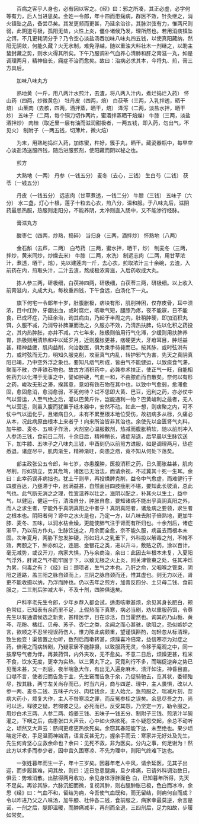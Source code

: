 <!-- { "loadSidebar": true } -->
　　百病之客乎人身也，必有因以客之。《经》曰：邪之所凑，其正必虚，必字何等有力，后人当进思矣。金姓一令郎，年十四而患痫病，群医不效，针灸继之，消火镇坠之品，备尝尽矣。其发更频而更甚，乃延余治诊，其脉洪弦有力，惟两尺则弱，此阴道亏极，孤阳无敛，火性上炎，僵仆诸候乃发，理所然也。若用消痰镇坠之饵，不几更耗阴分乎？乃令空心淡盐汤吞加味八味丸四五钱，以使真阳藏纳，然阳无阴敛，何能久藏？火无水制，难免浮越，随以重浊大料壮木一剂继之，以助主蛰封藏之势，则水火得其所矣。下午乃服调补气血养心清肺和肝之膏滋一丸，如是调理两月，精神倍长，痫症不治而愈矣。故曰：治病必求其本，今将丸、煎，膏三方具后。

　　加味八味丸方

　　熟地黄（一斤，用八两汁水煎汁，去渣，将八两入汁内，煮烂捣烂入药） 怀山药（四两，炒微黄色） 牡丹皮（四两，焙） 白茯苓（三两，入乳拌透，晒干焙） 山茱肉（去核，四两，酒拌蒸，晒干，焙） 泽泻（二两，淡盐水拌，晒干炒） 五味子（二两，每个铜刀切作两片，蜜酒拌蒸晒干焙燥） 牛膝（三两，淡盐酒拌炒） 肉桂（取近里一层有油而滋润甜极者，一两五钱，即入药，勿出气，不见火） 制附子（一两五钱，切薄片，微火焙）

　　为末，用熟地捣烂入药，加炼蜜，杵好，簇手丸，晒干。藏瓷器瓶中，每早空心淡盐汤送服四钱，随后进服煎剂，使阳藏而阴以秘之也。

　　煎方

　　大熟地（一两） 丹参（一钱五分） 麦冬（去心，三钱） 生白芍（二钱） 茯苓（一钱五分）

　　丹皮（一钱五分） 远志肉（甘草煮透，一钱二分） 牛膝（三钱） 五味子（六分） 水二盏，灯心十根，莲子十粒去心衣，煎八分，温和服。于八味丸后，滋阴药最忌热服，热服则走阳分，不能养阴，太冷则直入肠中，又不能渗行经脉。

　　膏滋丸方

　　酸枣仁（四两，炒熟，捣碎） 当归身（三两，酒拌炒） 怀熟地（八两）

　　金石斛（去芦，二两） 白芍药（三两，蜜水拌，晒干，炒） 制麦冬（三两，拌炒，黄米同炒，炒燥去米） 牛膝（二两，水洗） 制远志肉（二两，用甘草浓汁，煮透，晒干，焙），先以建莲肉一斤，去心衣，煎取浓汁三十余碗，去渣，入前药在内，煎取头汁，二汁去渣，熬成极浓膏滋，入后药收成大丸。

　　拣人参三两，研极细，白茯神四两，研极细，白茯苓三两，研极细。以上收入前膏滋内，丸成大丸，每枚重四钱，下午食远，白汤化下一丸。

　　旗下何宅一令郎年十岁，肚腹胀极，痞块有形，肌削神困，仅存皮骨，耳中溃浓，目中红肿，牙龈出血，或时腐烂，咳嗽气短，腿膝乃疼，夜不能寐，日不能食，已成坏症，乃延余治，询其病由，乃起于半周之内，肚稍肿硬，即加消积丸饵，久服不减，乃消导补脾兼而治之，久服亦不效，乃清热扶脾，佐以化积之药投之，其内热肿胀，亦并不减，六七年来，胀极则倍用行气化滞，少缓则用扶脾养胃，热极则用清热和中以延岁月，近则腹胀更甚，痞硬更大，牙疳耳目，肿烂益甚，精神益疲，肌肉益削，向治数医，俱为束手待毙而已。按其脉，或时弦洪有力，或时弦而无力，明知久服克削，攻至真气内乱，转护邪气为害，先天之真阴真阳已竭，乃中空外浮之象也。要知凡痞气所成，皆由气不能健运，以致痰食气滞，聚而不散，亦非铁石物也。故古方消积药中，必兼参术扶正，使正气一旺，自能相佐药力以化滞于无事之中，譬如肿硬，气血一和，不由脓血而自散矣。奈何以有形之药，峻攻无形之滞，揆其意，意如有铁石物在其中也，以致中气愈弱，愈滞愈固，愈固愈消，愈消愈弱，不死何待？试不思即大黄、巴豆，迅利之药，亦必仗中气以营运，人至气绝之后，灌以巴黄斤许，岂能通利一物？巴黄峻利之最者，无人气以营运，则虽入腹而犹置于纸木器中，安然不动。如此一想，则痞聚之内，可不仗中气以运化乎，且诸病日久，未有不累至根本地位受伤，故初病多从标，久痛必从本，况此病原由根本上来者乎！向来所治皆非其治也。余使先以金匮肾气丸料，加牛膝、麦冬、五味子作汤，大剂空心温服数剂，热减而腹胀稍软，随以前剂冲入人参汤三钱，食前日二剂，十余日后，精神稍长，诸症渐退，后早晨以生脉饮送下，加牛膝、五味子之八味丸三钱，申酉刻仍以前煎方进服，如是调理两月，热症悉退，诸症尽平，肌肉渐生，精神渐旺，向患之痞，竟不知从何处下落矣。

　　部主政张公五令郎，年七岁，亦患腹肿，医投消积之药，日久而胀益甚，肌肉尽削，形如鹄立，势其危笃，诸医已无治法，而请余视，不过冀其十死一生耳。余曰：此幸药误非病拙也。犹土干则旱，再投燥脾克削，益令中气愈虚，而难健行于四肢百达，乃壅滞于中，胀满益甚，自然面目四肢瘦削不堪，要知此长彼消，总此气也。此气断无消之之理，性宜温养以壮之，滋阴以配之，补其火以生土，益中气，以健运，健运一行，清浊自分，肿胀自愈，要知诸病不能出乎真阴真阳之外，而人之求生者，宁能外乎真阴真阳之中者乎！真阴真阳者，诸危病之要领，求生者之根本也。阴阳者何？肾中之水火是也，乃定一方，以八味去附子倍熟地，更加牛膝、麦冬、五味，以润水枯金燥，更能使肺气注于肾而有所归也。十余剂后，诸症渐平，乃以前方作丸，生脉饮送之，月余而全愈，奈不能久服，病虽去而根本未固。次年夏月，两胁下忽发肿硬，形如妇人之乳垂下，外科投以解毒之剂，不帷不效，两颐之下，肿亦如之，连翘、金银花之类，进以升斗，敷贴之药，涂以百计，毫无减势，或议开刀，病家大惧，乃与余商治，余曰：此因去年根本未复，入夏阳气浮外，肝肾之气不能牢固于下，以致无根之火上炎，则关津管束之处，任其冲烁为累，何毒之有？《经》曰：颈项者，生气之本也。乃肝之俞，又咽喉之管束，阴阳之道路，盖三阳之脉自颈而上，三阴之脉自颈而还，惟其虚也。则无力以还，肾更不能收摄以纳，乃浮而肿也。仍以去年之煎方，加青反四分、土贝母二钱、食前服之，二三剂后肿减大半，不及十剂，四肿俱退矣。

　　户科李老先生令郎，少年乡荐入都会试，适患咳嗽甚烦，余见其身长肥白，颊色常红，已知表有余而里不足，上假热而下真寒，病必当剧，劝以重服药饵，令尊先生以有通谱候选之新贵，甚精医学，日在诊活，自当霍然也。询其药乃山栀、黄芩、花粉、橘红、贝母、苏子、杏仁之类，余闻之而心甚骇，欲阻之，恐似嫉妒之言，欲顺之不忍坐视误药伤人，惟力陈此病颇重，望谨慎斟酌，勿轻忽从标清理，致生他变！渠皆置之勿听，数剂后而嗽转甚，烦躁喜冷倍常，益信寒凉为对症之药，倍用之而病转剧，乃疑家居不能静摄，以致服药无灵，令移于庵观之中，同一按摩导气者为伴，再兼药饵，内外夹攻，无不愈矣。不意二日后，烦躁更甚，粒米不食，饮水无度，更幸为实热，以三黄丸下之。究竟利行不多，而喘促逆奔之势已见而未甚，又一剂后，夜半喘急大作，有出无入遍身麻木，溃汗如注，神昏目直。口噤不言，使者归而告急于主，先生窘而告急于余，乃促骑驰去，览其状，委顿殆尽，按其脉，两寸左关尚存而已，时当六月，商与四逆、理中，主人畏惧，改以人参一两、麦冬二钱、五味子六分、肉桂钱余，主人始允，急煎服之，喘减片刻，奈病大药小，烦复大作，主人不咎寒凉之罪，而反冤参桂之误矣。余思尽吾之力，尚可以活，释彼之疑。若徇彼之见，必死而已，反受其怨，乃坚定一方，勒令服之，用炒白术三两、人参二两、炮姜三钱、五味子一钱五分、制附子三钱、煎浓汁半碗灌之，下咽之后，病患张口大声云，心中如火烙欲死。主仆疑怨交起，余总不动听之，顷然又大声云：脐间更疼更热欲死矣。余窃其春阳能下达，未至绝也。果少顷喘定汗收，手足温而神始清，语言反甚无力，握余手而云：寒家并无好处及先生，先生何肯坚心立救余命也？余曰：见死不救，非为医矣。分内之事，何足谢为！然此方以术多而参少者，因中宫久困寒凉、不先为理中，则阳气终难下达也。

　　一张姓暮年而生一子，年十三岁矣。因暮年老人中风，请余延医，见其子出迎，而步履甚难，问其故，则曰：近日忽患腿痈，旦夕疼痛，已请外科调治数日，俱云：势难消散。出脓得两月收功，余见身体浮胖面色 白，已知暮年所得，先天不足矣。再诊其脉，六脉沉细而微，复视其肿，则右腿肿胀已极，色白而冰冷，余思《经》曰：气血不和，留结为痈，今吾使气血既和，而无留结，则痈何自而成？令以昨进乃父之八味汤，加牛膝、杜仲各二钱，食前服之，病家幸最莫逆，余言是诺，一剂之后，腿即温暖，而肿痛减半，再剂而全退，三四剂后，足力如故，步履如常矣。

